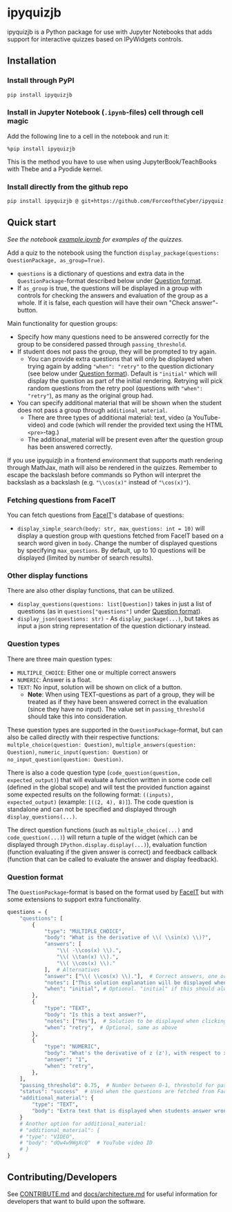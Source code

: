 # ipyquizjb

ipyquizjb is a Python package for use with Jupyter Notebooks that adds support for interactive quizzes based on IPyWidgets controls.

## Installation

### Install through PyPI
```bash
pip install ipyquizjb
```

### Install in Jupyter Notebook (`.ipynb`-files) cell through cell magic
Add the following line to a cell in the notebook and run it:
```ipynb
%pip install ipyquizjb
```
This is the method you have to use when using JupyterBook/TeachBooks with Thebe and a Pyodide kernel.

### Install directly from the github repo
```bash
pip install ipyquizjb @ git+https://github.com/ForceoftheCyber/ipyquiz.git
```

## Quick start

*See the notebook [example.ipynb](examples/example.ipynb) for examples of the quizzes.*

Add a quiz to the notebook using the function `display_package(questions: QuestionPackage, as_group=True)`.
- `questions` is a dictionary of questions and extra data in the `QuestionPackage`-format described below under [Question format](#question-format).
- If `as_group` is true, the questions will be displayed in a group with controls for checking the answers and evaluation of the group as a whole. If it is false, each question will have their own "Check answer"-button.

Main functionality for question groups:
- Specify how many questions need to be answered correctly for the group to be considered passed through `passing_threshold`.
- If student does not pass the group, they will be prompted to try again.
    - You can provide extra questions that will only be displayed when trying again by adding `"when": "retry"` to the question dictionary (see below under [Question format](#question-format)). Default is `"initial"` which will display the question as part of the initial rendering. Retrying will pick random questions from the retry pool (questions with `"when": "retry"`), as many as the original group had.
- You can specify additional material that will be shown when the student does not pass a group through `additional_material`.
    - There are three types of additional material: text, video (a YouTube-video) and code (which will render the provided text using the HTML `<pre>`-tag.)
    - The additional_material will be present even after the question group has been answered correctly.
    
If you use ipyquizjb in a frontend environment that supports math rendering through MathJax, math will also be rendered in the quizzes. Remember to escape the backslash before commands so Python will interpret the backslash as a backslash (e.g. `"\\cos(x)"` instead of `"\cos(x)"`).

### Fetching questions from FaceIT
You can fetch questions from [FaceIT](https://faceittools.com/)'s database of questions:
- `display_simple_search(body: str, max_questions: int = 10)` will display a question group with questions fetched from FaceIT based on a search word given in `body`. Change the number of displayed questions by specifying `max_questions`. By default, up to 10 questions will be displayed (limited by number of search results).

### Other display functions
There are also other display functions, that can be utilized.
- `display_questions(questions: list[Question])` takes in just a list of questions (as in `questions["questions"]` under [Question format](#question-format)).
- `display_json(questions: str)` - As `display_package(...)`, but takes as input a json string representation of the question dictionary instead.

### Question types
There are three main question types:
- `MULTIPLE_CHOICE`: Either one or multiple correct answers
- `NUMERIC`: Answer is a float.
- `TEXT`: No input, solution will be shown on click of a button.
    - **Note**: When using TEXT-questions as part of a group, they will be treated as if they have been answered correct in the evaluation (since they have no input). The value set in `passing_threshold` should take this into consideration. 

These question types are supported in the `QuestionPackage`-format, but can also be called directly with their respective functions: `multple_choice(question: Question)`, `multiple_answers(question: Question)`, `numeric_input(question: Question)` or `no_input_question(question: Question)`. 

There is also a code question type (`code_question(question, expected_output)`) that will evaluate a function written in some code cell (defined in the global scope) and will test the provided function against some expected results on the following format: `((inputs), expected_output)` (example: `[((2, 4), 8)]`). 
The code question is standalone and can not be specified and displayed through `display_questions(...)`.

The direct question functions (such as `multiple_choice(...)` and `code_question(...)`) will return a tuple of the widget (which can be displayed through `IPython.display.display(...)`), evaluation function (function evaluating if the given answer is correct) and feedback callback (function that can be called to evaluate the answer and display feedback).

### Question format
The `QuestionPackage`-format is based on the format used by [FaceIT](https://faceittools.com/) but with some extensions to support extra functionality.

```python
questions = {
    "questions": [
        {
            "type": "MULTIPLE_CHOICE",
            "body": "What is the derivative of \\( \\sin(x) \\)?",
            "answers": [
                "\\( -\\cos(x) \\).",
                "\\( \\tan(x) \\).",
                "\\( \\cos(x) \\)."
            ],  # Alternatives
            "answer": ["\\( \\cos(x) \\)."],  # Correct answers, one or more
            "notes": ["This solution explanation will be displayed when the student has answered correctly.", "There can be multiple explanations"],
            "when": "initial", # Optional. "initial" if this should always be displayed on first load, "retry" if it should be part of the pool of questions loaded when trying again with new questions.
        },
        {
            "type": "TEXT",
            "body": "Is this a text answer?",
            "notes": ["Yes"],  # Solution to be displayed when clicking "Show solution"
            "when": "retry",  # Optional, same as above
        },
        {
            "type": "NUMERIC",
            "body": "What's the derivative of z (z'), with respect to x, of z = 4y+x?",
            "answer": "1",
            "when": "retry",
        },
    ],
    "passing_threshold": 0.75,  # Number between 0-1, threshold for passing group
    "status": "success"  # Used when the questions are fetched from FaceIT to indicate if the request was successful
    "additional_material": {
        "type": "TEXT",
        "body": "Extra text that is displayed when students answer wrong to the whole group."
    }
    # Another option for additional_material:
    # "additional_material": {
    # "type": "VIDEO",
    # "body": "dQw4w9WgXcQ"  # YouTube video ID
    # }   
}
```

## Contributing/Developers
See [CONTRIBUTE.md](CONTRIBUTE.md) and [docs/architecture.md](docs/architecture.md) for useful information for developers that want to build upon the software.